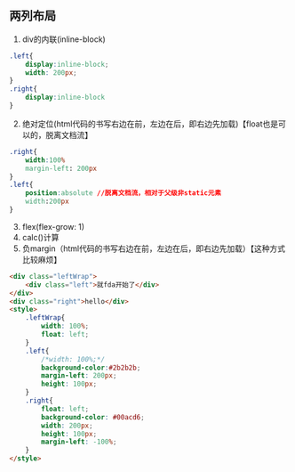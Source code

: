 ## 两列布局
1. div的内联(inline-block)
```css
.left{
    display:inline-block;
    width: 200px;
}
.right{
    display:inline-block
}
```
2. 绝对定位(html代码的书写右边在前，左边在后，即右边先加载)【float也是可以的，脱离文档流】
```css
.right{
    width:100%
    margin-left: 200px
}
.left{
    position:absolute //脱离文档流，相对于父级非static元素
    width:200px
}
```
3. flex(flex-grow: 1)
4. calc()计算
5. 负margin（html代码的书写右边在前，左边在后，即右边先加载）【这种方式比较麻烦】
```html
<div class="leftWrap">
    <div class="left">就fda开始了</div>
</div>
<div class="right">hello</div>
<style>
    .leftWrap{
        width: 100%;
        float: left;
    }
    .left{
        /*width: 100%;*/
        background-color:#2b2b2b;
        margin-left: 200px;
        height: 100px;
    }
    .right{
        float: left;
        background-color: #00acd6;
        width: 200px;
        height: 100px;
        margin-left: -100%;
    }
</style>
```

